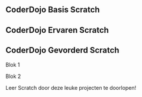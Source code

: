 ## CoderDojo Basis Scratch

## CoderDojo Ervaren Scratch

## CoderDojo Gevorderd Scratch

Blok 1

Blok 2

Leer Scratch door deze leuke projecten te doorlopen!